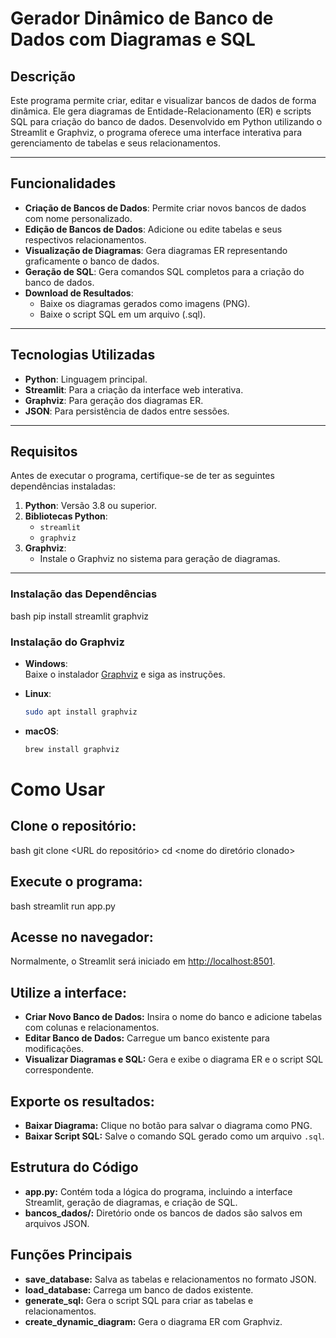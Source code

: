 # Gerador Dinâmico de Banco de Dados com Diagramas e SQL

## Descrição

Este programa permite criar, editar e visualizar bancos de dados de forma dinâmica. Ele gera diagramas de Entidade-Relacionamento (ER) e scripts SQL para criação do banco de dados. Desenvolvido em Python utilizando o Streamlit e Graphviz, o programa oferece uma interface interativa para gerenciamento de tabelas e seus relacionamentos.

---

## Funcionalidades

- **Criação de Bancos de Dados**: Permite criar novos bancos de dados com nome personalizado.
- **Edição de Bancos de Dados**: Adicione ou edite tabelas e seus respectivos relacionamentos.
- **Visualização de Diagramas**: Gera diagramas ER representando graficamente o banco de dados.
- **Geração de SQL**: Gera comandos SQL completos para a criação do banco de dados.
- **Download de Resultados**:
  - Baixe os diagramas gerados como imagens (PNG).
  - Baixe o script SQL em um arquivo (.sql).

---

## Tecnologias Utilizadas

- **Python**: Linguagem principal.
- **Streamlit**: Para a criação da interface web interativa.
- **Graphviz**: Para geração dos diagramas ER.
- **JSON**: Para persistência de dados entre sessões.

---

## Requisitos

Antes de executar o programa, certifique-se de ter as seguintes dependências instaladas:

1. **Python**: Versão 3.8 ou superior.
2. **Bibliotecas Python**:
   - `streamlit`
   - `graphviz`
3. **Graphviz**:
   - Instale o Graphviz no sistema para geração de diagramas.

---

### Instalação das Dependências

bash
pip install streamlit graphviz

### Instalação do Graphviz

- **Windows**:  
  Baixe o instalador [Graphviz](https://graphviz.org/download/) e siga as instruções.

- **Linux**:  
  ```bash
  sudo apt install graphviz

- **macOS**:  
  ```bash
  brew install graphviz

# Como Usar

## Clone o repositório:
bash
git clone <URL do repositório>
cd <nome do diretório clonado>

## Execute o programa:
bash
streamlit run app.py

## Acesse no navegador:
Normalmente, o Streamlit será iniciado em [http://localhost:8501](http://localhost:8501).

## Utilize a interface:
- **Criar Novo Banco de Dados:** Insira o nome do banco e adicione tabelas com colunas e relacionamentos.
- **Editar Banco de Dados:** Carregue um banco existente para modificações.
- **Visualizar Diagramas e SQL:** Gera e exibe o diagrama ER e o script SQL correspondente.

## Exporte os resultados:
- **Baixar Diagrama:** Clique no botão para salvar o diagrama como PNG.
- **Baixar Script SQL:** Salve o comando SQL gerado como um arquivo `.sql`.

## Estrutura do Código
- **app.py:** Contém toda a lógica do programa, incluindo a interface Streamlit, geração de diagramas, e criação de SQL.
- **bancos_dados/:** Diretório onde os bancos de dados são salvos em arquivos JSON.

## Funções Principais
- **save_database:** Salva as tabelas e relacionamentos no formato JSON.
- **load_database:** Carrega um banco de dados existente.
- **generate_sql:** Gera o script SQL para criar as tabelas e relacionamentos.
- **create_dynamic_diagram:** Gera o diagrama ER com Graphviz.


